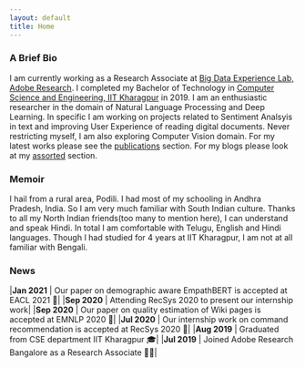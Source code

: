 ```yaml
---
layout: default
title: Home
---
```

### A Brief Bio
I am currently working as a Research Associate at [Big Data Experience Lab, Adobe Research](https://research.adobe.com/). I completed my Bachelor of Technology in [Computer Science and Engineering, IIT Kharagpur](http://cse.iitkgp.ac.in/) in 2019. I am an enthusiastic researcher in the domain of Natural Language Processing and Deep Learning. In specific I am working on projects related to Sentiment Analsyis in text and improving User Experience of reading digital documents. Never restricting myself, I am also exploring Computer Vision domain. For my latest works please see the [publications](/projects/) section. For my blogs please look at my [assorted](/assorted/) section.

### Memoir
I hail from a rural area, Podili. I had most of my schooling in Andhra Pradesh, India. So I am very much familiar with South Indian culture. Thanks to all my North Indian friends(too many to mention here), I can understand and speak Hindi. In total I am comfortable with Telugu, English and Hindi languages. Though I had studied for 4 years at IIT Kharagpur, I am not at all familiar with Bengali.

### News

|**Jan 2021**    |    Our paper on demographic aware EmpathBERT is accepted at EACL 2021 📄|
|**Sep 2020**    |    Attending RecSys 2020 to present our internship work|
|**Sep 2020**    |    Our paper on quality estimation of Wiki pages is accepted at EMNLP 2020 📄|
|**Jul 2020**    |    Our internship work on command recommendation is accepted at RecSys 2020 📄|
|**Aug 2019**    |    Graduated from CSE department IIT Kharagpur 🎓|
|**Jul 2019**    |    Joined Adobe Research Bangalore as a Research Associate 👨‍💼|
